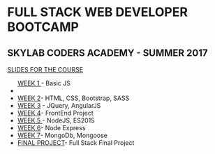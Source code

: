 <h1>FULL STACK WEB DEVELOPER BOOTCAMP</h1>

<h2>SKYLAB CODERS ACADEMY - SUMMER 2017</h2>

<a href="https://skylabcoders.github.io/bootcamp-julio2017/">SLIDES FOR THE COURSE</a>

<ul><a href="https://github.com/jovihu10/skylab_bootcamp2017/tree/master/COURSE/week1">WEEK 1 </a>- Basic JS<li></li>
<li><a href="https://github.com/jovihu10/skylab_bootcamp2017/tree/master/COURSE/week2">WEEK 2</a>- HTML, CSS, Bootstrap, SASS</li>
<li><a href="https://github.com/jovihu10/skylab_bootcamp2017/tree/master/COURSE/week3">WEEK 3</a> - JQuery, AngularJS</li>
<li><a href="https://github.com/jovihu10/skylab_bootcamp2017/tree/master/COURSE/week4">WEEK 4</a>- FrontEnd Project</li>
<li><a href="https://github.com/jovihu10/skylab_bootcamp2017/tree/master/COURSE/week5">WEEK 5 </a>- NodeJS, ES2015</li>
<li><a href="https://github.com/jovihu10/skylab_bootcamp2017/tree/master/COURSE/week6/Express">WEEK 6</a>- Node Express</li>
<li><a href="https://github.com/jovihu10/skylab_bootcamp2017/tree/master/COURSE/week7">WEEK 7</a>- MongoDb, Mongoose
</li>
<li><a href="https://github.com/jovihu10/synthRadar">FINAL PROJECT</a>- Full Stack Final Project</li>



</ul>
